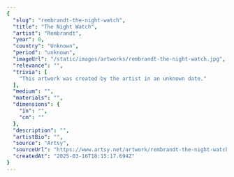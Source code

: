 ```yaml
---
{
  "slug": "rembrandt-the-night-watch",
  "title": "The Night Watch",
  "artist": "Rembrandt",
  "year": 0,
  "country": "Unknown",
  "period": "unknown",
  "imageUrl": "/static/images/artworks/rembrandt-the-night-watch.jpg",
  "relevance": "",
  "trivia": [
    "This artwork was created by the artist in an unknown date."
  ],
  "medium": "",
  "materials": "",
  "dimensions": {
    "in": "",
    "cm": ""
  },
  "description": "",
  "artistBio": "",
  "source": "Artsy",
  "sourceUrl": "https://www.artsy.net/artwork/rembrandt-the-night-watch",
  "createdAt": "2025-03-16T18:15:17.694Z"
}
---
```

